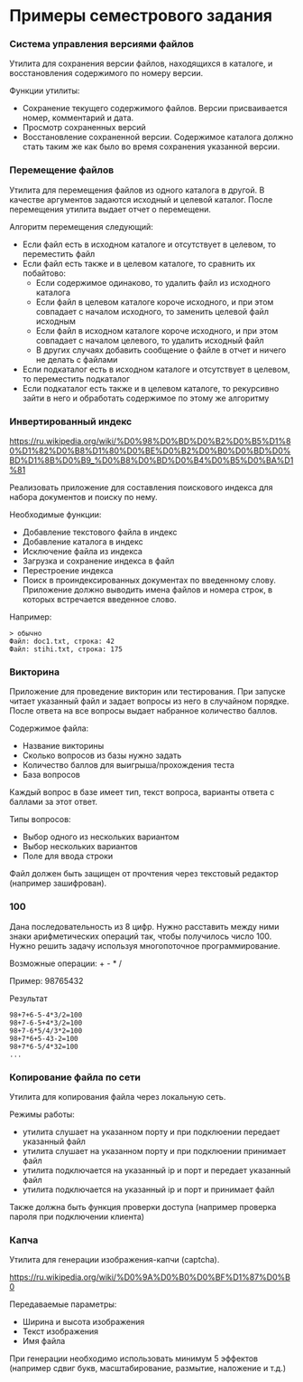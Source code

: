 # Примеры семестрового задания

### Система управления версиями файлов

Утилита для сохранения версии файлов, находящихся в каталоге, и восстановления содержимого по номеру версии.

Функции утилиты:
- Сохранение текущего содержимого файлов. Версии присваивается номер, комментарий и дата.
- Просмотр сохраненных версий
- Восстановление сохраненной версии. Содержимое каталога должно стать таким же как было во время сохранения указанной версии.

### Перемещение файлов
Утилита для перемещения файлов из одного каталога в другой.
В качестве аргументов задаются исходный и целевой каталог.
После перемещения утилита выдает отчет о перемещени.

Алгоритм перемещения следующий:
- Если файл есть в исходном каталоге и отсутствует в целевом, то переместить файл
- Если файл есть также и в целевом каталоге, то сравнить их побайтово:
  * Если содержимое одинаково, то удалить файл из исходного каталога
  * Если файл в целевом каталоге короче исходного, и при этом совпадает с началом исходного, то заменить целевой файл исходным
  * Если файл в исходном каталоге короче исходного, и при этом совпадает с началом целевого, то удалить исходный файл
  * В других случаях добавить сообщение о файле в отчет и ничего не делать с файлами
- Если подкаталог есть в исходном каталоге и отсутствует в целевом, то переместить подкаталог
- Если подкаталог есть также и в целевом каталоге, то рекурсивно зайти в него и обработать содержимое по этому же алгоритму


### Инвертированный индекс
https://ru.wikipedia.org/wiki/%D0%98%D0%BD%D0%B2%D0%B5%D1%80%D1%82%D0%B8%D1%80%D0%BE%D0%B2%D0%B0%D0%BD%D0%BD%D1%8B%D0%B9_%D0%B8%D0%BD%D0%B4%D0%B5%D0%BA%D1%81

Реализовать приложение для составления поискового индекса для набора документов и поиску по нему.

Необходимые функции:
- Добавление текстового файла в индекс
- Добавление каталога в индекс
- Исключение файла из индекса
- Загрузка и сохранение индекса в файл
- Перестроение индекса
- Поиск в проиндексированных документах по введенному слову. Приложение должно выводить имена файлов и номера строк, в которых встречается введенное слово.

Например:
```
> обычно
Файл: doc1.txt, строка: 42
Файл: stihi.txt, строка: 175
```

### Викторина
Приложение для проведение викторин или тестирования.
При запуске читает указанный файл и задает вопросы из него в случайном порядке.
После ответа на все вопросы выдает набранное количество баллов.

Содержимое файла:
- Название викторины
- Сколько вопросов из базы нужно задать
- Количество баллов для выигрыша/прохождения теста
- База вопросов

Каждый вопрос в базе имеет тип, текст вопроса, варианты ответа с баллами за этот ответ.

Типы вопросов:
- Выбор одного из нескольких вариантом
- Выбор нескольких вариантов
- Поле для ввода строки

Файл должен быть защищен от прочтения через текстовый редактор (например зашифрован).


### 100

Дана последовательность из 8 цифр. Нужно расставить между ними знаки арифметических операций так, чтобы получилось число 100. Нужно решить задачу используя многопоточное программирование.

Возможные операции: + - * /

Пример: 98765432

Результат
```
98+7+6-5-4*3/2=100
98+7-6-5+4*3/2=100
98+7-6*5/4/3*2=100
98+7*6+5-43-2=100
98+7*6-5/4*32=100
...
```



### Копирование файла по сети

Утилита для копирования файла через локальную сеть.

Режимы работы:
- утилита слушает на указанном порту и при подклюении передает указанный файл
- утилита слушает на указанном порту и при подклюении принимает файл
- утилита подключается на указанный ip и порт и передает указанный файл
- утилита подключается на указанный ip и порт и принимает файл

Также должна быть функция проверки доступа (например проверка пароля при подключении клиента)


### Капча

Утилита для генерации изображения-капчи (captcha).

https://ru.wikipedia.org/wiki/%D0%9A%D0%B0%D0%BF%D1%87%D0%B0

Передаваемые параметры:
- Ширина и высота изображения
- Текст изображения
- Имя файла

При генерации необходимо использовать минимум 5 эффектов (например сдвиг букв, масштабирование, размытие, наложение и т.д.)

